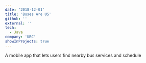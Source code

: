 ```yaml
---
date: '2018-12-01'
title: 'Buses Are US'
github: ''
external: ''
tech:
  - Java
company: 'UBC'
showInProjects: true
---
```


A mobile app that lets users find nearby bus services and schedule

